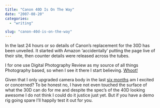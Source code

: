 ```yaml
---
title: "Canon 40D Is On The Way"
date: "2007-08-20"
categories:
  - "writing"

slug: "canon-40d-is-on-the-way"
---
```


In the last 24 hours or so details of Canon’s replacement for the 30D has been unveiled.
It started with Amazon ‘accidentally’ putting the page live of their site, then counter details were released across the tubes.

I for one use Digital Photography Review as my source of all things Photography based, so when I see it there I start believing. [Whoot!](https://www.dpreview.com/news/0708/07082010canoneos40d.asp)

Given that I only upgraded camera body in the last [six months](https://adamchamberlin.info/2007/03/camera-upgrade) am I excited or concerned?
To be honest no, I have not even touched the surface of what the 30D can do for me and despite the spec’s of the 40D looking awesome I do not think I could do it justice just yet. But if you have a demo rig going spare I’ll happily test it out for you.
